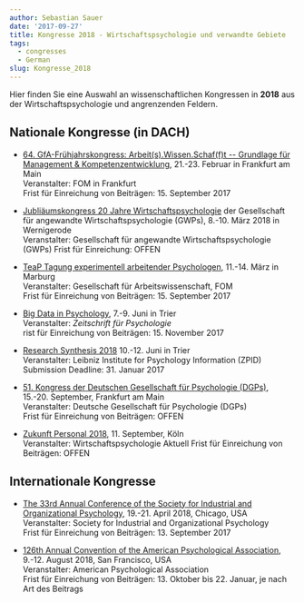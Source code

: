 ```yaml
---
author: Sebastian Sauer
date: '2017-09-27'
title: Kongresse 2018 - Wirtschaftspsychologie und verwandte Gebiete
tags:
  - congresses
  - German
slug: Kongresse_2018
---
```




Hier finden Sie eine Auswahl an wissenschaftlichen Kongressen in **2018** aus der Wirtschaftspsychologie und angrenzenden Feldern.


## Nationale Kongresse (in DACH)

- [64. GfA-Frühjahrskongress: Arbeit(s).Wissen.Schaf(f)t -- Grundlage für Management & Kompetenzentwicklung](https://www.gfa2018.de/), 21.-23. Februar in Frankfurt am Main  
  Veranstalter: FOM in Frankfurt  
  Frist für Einreichung von Beiträgen: 15. September 2017

- [Jubliäumskongress 20 Jahre Wirtschaftspsychologie]() der Gesellschaft für angewandte Wirtschaftspsychologie (GWPs), 8.-10. März 2018 in Wernigerode  
  Veranstalter: Gesellschaft für angewandte Wirtschaftspsychologie (GWPs)
  Frist für Einreichung: OFFEN

- [TeaP Tagung experimentell arbeitender Psychologen](https://www.teap.de/), 11.-14. März in Marburg  
  Veranstalter: Gesellschaft für Arbeitswissenschaft, FOM  
  Frist für Einreichung von Beiträgen: 15. September 2017

- [Big Data in Psychology](https://goo.gl/zqGf9Z), 7.-9. Juni in Trier  
  Veranstalter: *Zeitschrift für Psychologie*  
  rist für Einreichung von Beiträgen: 15. November 2017


- [Research Synthesis 2018](https://conferences.leibniz-psychology.org/index.php/ressyn/ressyn2018) 10.-12. Juni in Trier  
  Veranstalter: Leibniz Institute for Psychology Information (ZPID)  
  Submission Deadline: 31. Januar 2017


- [51. Kongress der Deutschen Gesellschaft für Psychologie (DGPs)](http://www.dgps.de/), 15.-20. September, Frankfurt am Main  
  Veranstalter: Deutsche Gesellschaft für Psychologie (DGPs)  
  Frist für Einreichung von Beiträgen: OFFEN

- [Zukunft Personal 2018](), 11. September, Köln  
  Veranstalter: Wirtschaftspsychologie Aktuell
  Frist für Einreichung von Beiträgen: OFFEN



## Internationale Kongresse



- [The 33rd Annual Conference of the Society for Industrial and Organizational Psychology](http://www.siop.org/conferences/18con/), 19.-21. April 2018, Chicago, USA  
  Veranstalter: Society for Industrial and Organizational Psychology  
  Frist für Einreichung von Beiträgen: 13. September 2017  

- [126th Annual Convention of the American Psychological Association](http://www.apa.org/convention/proposals.aspx?tab=1), 9.-12. August 2018, San Francisco, USA  
  Veranstalter: American Psychological Association  
  Frist für Einreichung von Beiträgen: 13. Oktober bis 22. Januar, je nach Art des Beitrags  
